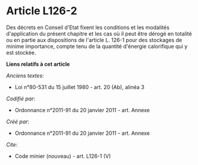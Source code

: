 # Article L126-2

Des décrets en Conseil d'Etat fixent les conditions et les modalités d'application du présent chapitre et les cas où il peut
être dérogé en totalité ou en partie aux dispositions de l'article L. 126-1 pour des stockages de minime importance, compte
tenu de la quantité d'énergie calorifique qui y est stockée.

**Liens relatifs à cet article**

_Anciens textes_:

  - Loi n°80-531 du 15 juillet 1980 - art. 20 (Ab), alinéa 3

_Codifié par_:

  - Ordonnance n°2011-91 du 20 janvier 2011 - art. Annexe

_Créé par_:

  - Ordonnance n°2011-91 du 20 janvier 2011 - art. Annexe

_Cite_:

  - Code minier (nouveau) - art. L126-1 (V)
